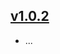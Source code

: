 ## [v1.0.2](https://github.com/push2cloud/compiler-workspace-resolver/compare/v1.0.1...v1.0.2)
- ...
